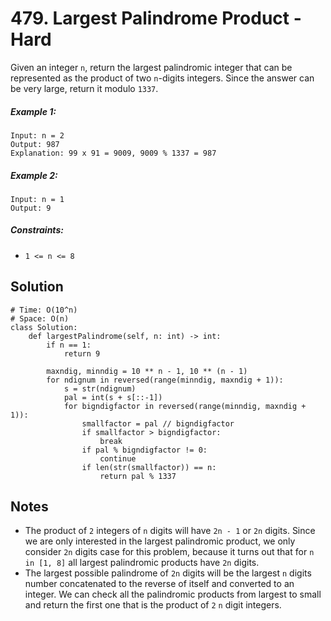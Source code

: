 # 479. Largest Palindrome Product - Hard

Given an integer `n`, return the largest palindromic integer that can be represented as the product of two `n`-digits integers. Since the answer can be very large, return it modulo `1337`.

##### Example 1:

```
Input: n = 2
Output: 987
Explanation: 99 x 91 = 9009, 9009 % 1337 = 987
```

##### Example 2:

```
Input: n = 1
Output: 9
```

##### Constraints:

- `1 <= n <= 8`

## Solution

```
# Time: O(10^n)
# Space: O(n)
class Solution:
    def largestPalindrome(self, n: int) -> int:
        if n == 1:
            return 9

        maxndig, minndig = 10 ** n - 1, 10 ** (n - 1)
        for ndignum in reversed(range(minndig, maxndig + 1)):
            s = str(ndignum)
            pal = int(s + s[::-1])
            for bigndigfactor in reversed(range(minndig, maxndig + 1)):
                smallfactor = pal // bigndigfactor
                if smallfactor > bigndigfactor:
                    break
                if pal % bigndigfactor != 0:
                    continue
                if len(str(smallfactor)) == n:
                    return pal % 1337
```

## Notes
- The product of `2` integers of `n` digits will have `2n - 1` or `2n` digits. Since we are only interested in the largest palindromic product, we only consider `2n` digits case for this problem, because it turns out that for `n in [1, 8]` all largest palindromic products have `2n` digits.
- The largest possible palindrome of `2n` digits will be the largest `n` digits number concatenated to the reverse of itself and converted to an integer. We can check all the palindromic products from largest to small and return the first one that is the product of `2` `n` digit integers.